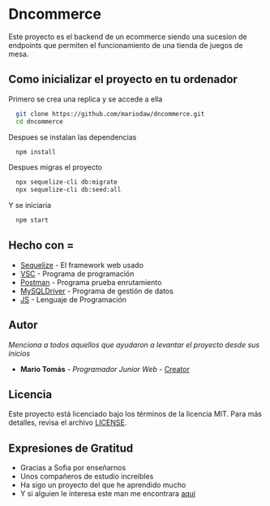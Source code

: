 
# Dncommerce

Este proyecto es el backend de un ecommerce siendo una sucesion de endpoints que permiten el funcionamiento de una tienda de juegos de mesa.

## Como inicializar el proyecto en tu ordenador





Primero se crea una replica y se accede a ella

```bash
  git clone https://github.com/mariodaw/dncommerce.git
  cd dncommerce

```



Despues se instalan las dependencias

```bash
  npm install

```

Despues migras el proyecto
```bash
  npx sequelize-cli db:migrate
  npx sequelize-cli db:seed:all

```
Y se iniciaria 
```bash
  npm start
```


## Hecho con =

* [Sequelize](https://sequelize.org/) - El framework web usado
* [VSC](https://code.visualstudio.com/) - Programa de programación
* [Postman](https://www.postman.com/) - Programa prueba enrutamiento
* [MySQLDriver](https://dev.mysql.com/downloads/connector/j/) - Programa de gestión de datos
* [JS](https://developer.mozilla.org/es/docs/Web/JavaScript) - Lenguaje de Programación
## Autor

_Menciona a todos aquellos que ayudaron a levantar el proyecto desde sus inicios_

* **Mario Tomás** - *Programador Junior Web* - [Creator](https://github.com/mariodaw) 

## Licencia 

Este proyecto está licenciado bajo los términos de la licencia MIT. Para más detalles, revisa el archivo [LICENSE](https://es.wikipedia.org/wiki/Licencia_MIT).


## Expresiones de Gratitud 

* Gracias a Sofia por enseñarnos
* Unos compañeros de estudio increibles
* Ha sigo un proyecto del que he aprendido mucho
* Y si alguien le interesa este man me encontrara [aqui](https://es.wikipedia.org/wiki/Licencia_MIT)